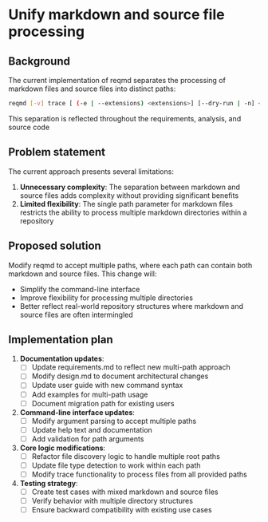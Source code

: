 # Unify markdown and source file processing

## Background

The current implementation of reqmd separates the processing of markdown files and source files into distinct paths:

```bash
reqmd [-v] trace [ (-e | --extensions) <extensions>] [--dry-run | -n] <path-to-markdowns> [<path-to-sources>...]
```

This separation is reflected throughout the requirements, analysis, and source code

## Problem statement

The current approach presents several limitations:

1. **Unnecessary complexity**: The separation between markdown and source files adds complexity without providing significant benefits
2. **Limited flexibility**: The single path parameter for markdown files restricts the ability to process multiple markdown directories within a repository

## Proposed solution

Modify reqmd to accept multiple paths, where each path can contain both markdown and source files. This change will:

- Simplify the command-line interface
- Improve flexibility for processing multiple directories
- Better reflect real-world repository structures where markdown and source files are often intermingled

## Implementation plan

1. **Documentation updates**:
   - [ ] Update requirements.md to reflect new multi-path approach
   - [ ] Modify design.md to document architectural changes
   - [ ] Update user guide with new command syntax
   - [ ] Add examples for multi-path usage
   - [ ] Document migration path for existing users

2. **Command-line interface updates**:
   - [ ] Modify argument parsing to accept multiple paths
   - [ ] Update help text and documentation
   - [ ] Add validation for path arguments

3. **Core logic modifications**:
   - [ ] Refactor file discovery logic to handle multiple root paths
   - [ ] Update file type detection to work within each path
   - [ ] Modify trace functionality to process files from all provided paths

4. **Testing strategy**:
   - [ ] Create test cases with mixed markdown and source files
   - [ ] Verify behavior with multiple directory structures
   - [ ] Ensure backward compatibility with existing use cases
